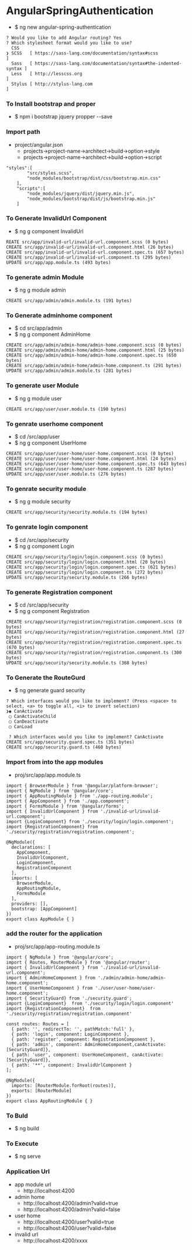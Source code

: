 # AngularSpringAuthentication

* $ ng new angular-spring-authentication
```
? Would you like to add Angular routing? Yes
? Which stylesheet format would you like to use? 
  CSS 
❯ SCSS   [ https://sass-lang.com/documentation/syntax#scss                ] 
  Sass   [ https://sass-lang.com/documentation/syntax#the-indented-syntax ] 
  Less   [ http://lesscss.org                                             ] 
  Stylus [ http://stylus-lang.com                                         ] 
```

### To Install bootstrap and proper
* $ npm i bootstrap jquery propper --save

### Import path
* project/angular.json
    * projects->project-name->architect->build->option->style
    * projects->project-name->architect->build->option->script
```
"styles":[
     	"src/styles.scss",
     	"node_modules/bootstrap/dist/css/bootstrap.min.css"
    ],
    "scripts":[
        "node_modules/jquery/dist/jquery.min.js",
		"node_modules/bootstrap/dist/js/bootstrap.min.js"
    ]
```

### To Generate InvalidUrl Component 
* $ ng g component InvalidUrl
```
REATE src/app/invalid-url/invalid-url.component.scss (0 bytes)
CREATE src/app/invalid-url/invalid-url.component.html (26 bytes)
CREATE src/app/invalid-url/invalid-url.component.spec.ts (657 bytes)
CREATE src/app/invalid-url/invalid-url.component.ts (295 bytes)
UPDATE src/app/app.module.ts (493 bytes)
```

### To generate admin Module 
* $ ng g module admin 
```
CREATE src/app/admin/admin.module.ts (191 bytes)
```
### To Generate adminhome component 
* $ cd src/app/admin
* $ ng g component AdminHome
```
CREATE src/app/admin/admin-home/admin-home.component.scss (0 bytes)
CREATE src/app/admin/admin-home/admin-home.component.html (25 bytes)
CREATE src/app/admin/admin-home/admin-home.component.spec.ts (650 bytes)
CREATE src/app/admin/admin-home/admin-home.component.ts (291 bytes)
UPDATE src/app/admin/admin.module.ts (281 bytes)
```

### To generate user Module 
* $ ng g module user 
```
CREATE src/app/user/user.module.ts (190 bytes)
```

### To genrate userhome component 
* $ cd /src/app/user
* $ ng g component UserHome
```
CREATE src/app/user/user-home/user-home.component.scss (0 bytes)
CREATE src/app/user/user-home/user-home.component.html (24 bytes)
CREATE src/app/user/user-home/user-home.component.spec.ts (643 bytes)
CREATE src/app/user/user-home/user-home.component.ts (287 bytes)
UPDATE src/app/user/user.module.ts (276 bytes)
```

### To genrate security module 
* $ ng g module security
```
CREATE src/app/security/security.module.ts (194 bytes)
```

### To genrate login component 
* $ cd /src/app/security
* $ ng g component Login
```
CREATE src/app/security/login/login.component.scss (0 bytes)
CREATE src/app/security/login/login.component.html (20 bytes)
CREATE src/app/security/login/login.component.spec.ts (621 bytes)
CREATE src/app/security/login/login.component.ts (272 bytes)
UPDATE src/app/security/security.module.ts (266 bytes)
```

### To generate Registration component 
* $ cd /src/app/security
* $ ng g component Registration
```
CREATE src/app/security/registration/registration.component.scss (0 bytes)
CREATE src/app/security/registration/registration.component.html (27 bytes)
CREATE src/app/security/registration/registration.component.spec.ts (670 bytes)
CREATE src/app/security/registration/registration.component.ts (300 bytes)
UPDATE src/app/security/security.module.ts (368 bytes)
```

### To Generate the RouteGurd 
* $ ng generate guard security
```
? Which interfaces would you like to implement? (Press <space> to select, <a> to toggle all, <i> to invert selection)
❯◉ CanActivate
 ◯ CanActivateChild
 ◯ CanDeactivate
 ◯ CanLoad

 ? Which interfaces would you like to implement? CanActivate
CREATE src/app/security.guard.spec.ts (351 bytes)
CREATE src/app/security.guard.ts (460 bytes)
 ```

### Import from into the app modules 
* proj/src/app/app.module.ts
```
import { BrowserModule } from '@angular/platform-browser';
import { NgModule } from '@angular/core';
import { AppRoutingModule } from './app-routing.module';
import { AppComponent } from './app.component';
import { FormsModule } from '@angular/forms';
import { InvalidUrlComponent } from './invalid-url/invalid-url.component';
import {LoginComponent} from './security/login/login.component';
import {RegistrationComponent} from './security/registration/registration.component';

@NgModule({
  declarations: [
    AppComponent,
    InvalidUrlComponent,
    LoginComponent,
    RegistrationComponent
  ],
  imports: [
    BrowserModule,
    AppRoutingModule,
    FormsModule
  ],
  providers: [],
  bootstrap: [AppComponent]
})
export class AppModule { }
```

### add the router for the application 
* proj/src/app/app-routing.module.ts
```
import { NgModule } from '@angular/core';
import { Routes, RouterModule } from '@angular/router';
import { InvalidUrlComponent } from './invalid-url/invalid-url.component';
import { AdminHomeComponent } from './admin/admin-home/admin-home.component';
import { UserHomeComponent } from './user/user-home/user-home.component';
import { SecurityGuard} from './security.guard';
import {LoginComponent}  from './security/login/login.component'
import {RegistrationComponent}  from './security/registration/registration.component'

const routes: Routes = [
  { path: '', redirectTo: '', pathMatch:'full' },
  { path: 'login', component: LoginComponent },
  { path: 'register', component: RegistrationComponent },
  { path: 'admin', component: AdminHomeComponent,canActivate: [SecurityGuard]},
  { path: 'user', component: UserHomeComponent, canActivate: [SecurityGuard]},
  { path: '**', component: InvalidUrlComponent }
];

@NgModule({
  imports: [RouterModule.forRoot(routes)],
  exports: [RouterModule]
})
export class AppRoutingModule { }
```

### To Buld 
* $ ng build 

### To Execute 
* $ ng serve 

### Application Url 
* app module url 
    * http://localhost:4200
* admin home 
    * http://localhost:4200/admin?valid=true
    * http://localhost:4200/admin?valid=false
* user home 
    * http://localhost:4200/user?valid=true
    * http://localhost:4200/user?valid=false
* invalid url 
    * http://localhost:4200/xxxx